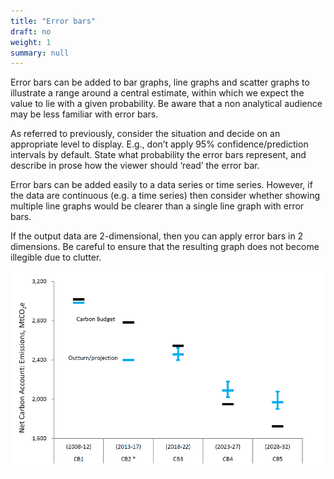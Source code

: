 ```yaml
---
title: "Error bars"
draft: no
weight: 1
summary: null
---
```


Error bars can be added to bar graphs, line graphs and scatter graphs to illustrate a range around a central estimate, within which we expect the value to lie with a given probability. Be aware that a non analytical audience may be less familiar with error bars.

As referred to previously, consider the situation and decide on an appropriate level to display. E.g., don’t apply 95% confidence/prediction intervals by default. State what probability the error bars represent, and describe in prose how the viewer should ‘read’ the error bar.

Error bars can be added easily to a data series or time series. However, if the data are continuous (e.g. a time series) then consider whether showing multiple line graphs would be clearer than a single line graph with error bars.

If the output data are 2-dimensional, then you can apply error bars in 2 dimensions. Be careful to ensure that the resulting graph does not become illegible due to clutter.

![Example: [Actual and projected performance against carbon budgets, BEIS (pdf)](https://assets.publishing.service.gov.uk/government/uploads/system/uploads/attachment_data/file/794590/updated-energy-and-emissions-projections-2018.pdf). For future emissions, vertical bars show uncertainty in the projections and indicate 95% confidence intervals for the uncertainties that have been modelled.](images/error_bars.png)



